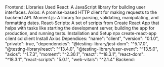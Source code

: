 Frontend:
Libraries Used
React: A JavaScript library for building user interfaces. Axios: A promise-based HTTP client for making requests to the backend API. Moment.js:
A library for parsing, validating, manipulating, and formatting dates. React-Scripts: A set of scripts from Create React App that helps with tasks
like starting the development server, building the app for production, and running tests. Installation and Setup
npx create-react-app client cd client Install Axios Dependices:
"name": "client", "version": "0.1.0",
"private": true, 
"dependencies": "@testing-library/jest-dom": "^5.17.0", 
"@testing-library/react": "^13.4.0", 
"@testing-library/user-event": "^13.5.0",  
"axios": "^1.7.3", "moment": "^2.30.1", 
"react": "^18.3.1", "react-dom": "^18.3.1",
"react-scripts": "5.0.1", "web-vitals": "^2.1.4"
Backend:
